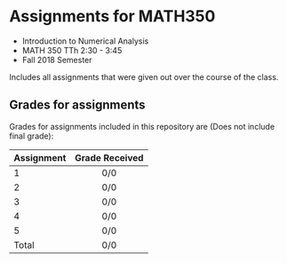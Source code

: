 # Assignments for MATH350
* Introduction to Numerical Analysis
* MATH 350 TTh 2:30 - 3:45
* Fall 2018 Semester

Includes all assignments that were given out over the course of the class.

## Grades for assignments
Grades for assignments included in this repository are (Does not include final grade):

| Assignment    | Grade Received       |
| ------------- |:--------------------:|
| 1             | 0/0                  |
| 2             | 0/0                  |
| 3             | 0/0                  |
| 4             | 0/0                  |
| 5             | 0/0                  |
| Total         | 0/0                  |

